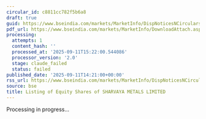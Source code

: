 ```yaml
---
circular_id: c8811cc782f5b6a8
draft: true
guid: https://www.bseindia.com/markets/MarketInfo/DispNoticesNCirculars.aspx?Noticeid={0B5DC745-BDDC-4549-B82F-1DC89F4D0D07}&noticeno=20250911-79&dt=09/11/2025&icount=79&totcount=86&flag=0
pdf_url: https://www.bseindia.com/markets/MarketInfo/DownloadAttach.aspx?id=20250911-79&attachedId=875e9fd6-e41c-4dad-985e-06c6105337c4
processing:
  attempts: 1
  content_hash: ''
  processed_at: '2025-09-11T15:22:00.544086'
  processor_version: '2.0'
  stage: claude_failed
  status: failed
published_date: '2025-09-11T14:21:00+00:00'
rss_url: https://www.bseindia.com/markets/MarketInfo/DispNoticesNCirculars.aspx?Noticeid={0B5DC745-BDDC-4549-B82F-1DC89F4D0D07}&noticeno=20250911-79&dt=09/11/2025&icount=79&totcount=86&flag=0
source: bse
title: Listing of Equity Shares of SHARVAYA METALS LIMITED
---
```


Processing in progress...